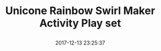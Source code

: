 ---
title: > #shorten me
  Unicone Rainbow Swirl Maker Activity Play set
name: >
  Unicone Rainbow Swirl Maker Activity Play set
date: "2017-12-13 23:25:37"
buy_now: "https://www.amazon.com/Unicone-Rainbow-Swirl-Maker-Activity/dp/B01N7RWHJ4?SubscriptionId=AKIAIA5RBQIWQVTCUEUQ&tag=coldcutdeals-20&linkCode=xm2&camp=2025&creative=165953&creativeASIN=B01N7RWHJ4"
description_markdown: >-

  - Delivering its tasty surprise through the magic of a unicorn!

  - Use it to top cupcakes and cookies

  - Recipe cards provided so you can even use ingredients from home

  - 16pc set includes: Unicone Rainbow Swirl Maker, 3 mix packets, 1 bowl, 1 spatula, 2 measuring spoons, 1 sprinkles horn, 2 recipe cards, 1 dispenser, 2 reusable cones with 2 spoons

  - It's a great gift, easy to make, and fun for the whole family!


tweet_id_str: "941086737417363458"
price: "$19.99"
list_price: ""
deal_price: ""
you_save: ""
asin: "B01N7RWHJ4"
image: "https://images-na.ssl-images-amazon.com/images/I/418aZEtrJIL.jpg"
---